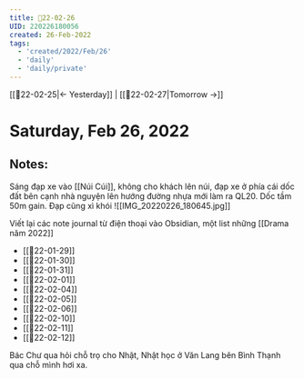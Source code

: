 ```yaml
---
title: 📝22-02-26
UID: 220226180056
created: 26-Feb-2022
tags:
  - 'created/2022/Feb/26'
  - 'daily'
  - 'daily/private'
---
```

[[📝22-02-25|<- Yesterday]] | [[📝22-02-27|Tomorrow ->]]
# Saturday, Feb 26, 2022

## Notes:
Sáng đạp xe vào [[Núi Cúi]], không cho khách lên núi, đạp xe ở phía cái dốc đất bên cạnh nhà nguyện lên hướng đường nhựa mới làm ra QL20. Dốc tầm 50m gain. Đạp cũng xì khói 
![[IMG_20220226_180645.jpg]]

Viết lại các note journal từ điện thoại vào Obsidian, một list những [[Drama năm 2022]]


- [[📝22-01-29]]
- [[📝22-01-30]]
- [[📝22-01-31]]
- [[📝22-02-01]]
- [[📝22-02-04]]
- [[📝22-02-05]]
- [[📝22-02-06]]
- [[📝22-02-10]]
- [[📝22-02-11]]
- [[📝22-02-12]]

Bác Chư qua hỏi chỗ trọ cho Nhật, Nhật học ở Văn Lang bên Bình Thạnh qua chỗ mình hơi xa.